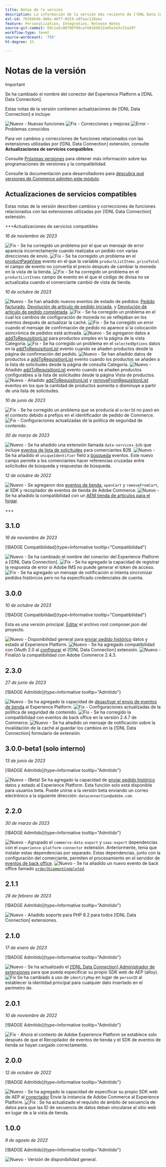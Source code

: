 ```yaml
---
title: Notas de la versión
description: La información de la versión más reciente de [!DNL Data Connection] de Adobe Commerce.
exl-id: 7636664b-488a-46f7-8d19-a9faac126aec
feature: Personalization, Integration, Release Notes
source-git-commit: 69c1a5c00796f96cafe0169632ad5e1e3c53a297
workflow-type: tm+mt
source-wordcount: '755'
ht-degree: 1%

---
```


# Notas de la versión

>[!IMPORTANT]
>
>Se ha cambiado el nombre del conector del Experience Platform a [!DNL Data Connection].

Estas notas de la versión contienen actualizaciones de [!DNL Data Connection] e incluye:

![Nuevo](../assets/new.svg) - Nuevas funciones
![Fix](../assets/fix.svg) - Correcciones y mejoras
![Error](../assets/bug.svg) - Problemas conocidos

Para ver cambios y correcciones de funciones relacionados con las extensiones utilizadas por [!DNL Data Connection] extensión, consulte **Actualizaciones de servicios compatibles**.

Consulte [Próximas versiones](https://experienceleague.adobe.com/docs/commerce-operations/release/planning/schedule.html) para obtener más información sobre las programaciones de versiones y la compatibilidad.

Consulte la documentación para desarrolladores para [descubra qué versiones de Commerce admiten este módulo](https://experienceleague.adobe.com/docs/commerce-operations/release/product-availability.html).

## Actualizaciones de servicios compatibles

Estas notas de la versión describen cambios y correcciones de funciones relacionados con las extensiones utilizadas por [!DNL Data Connection] extensión.

+++Actualizaciones de servicios compatibles

_16 de noviembre de 2023_

![Fix](../assets/fix.svg) - Se ha corregido un problema por el que un mensaje de error aparecía incorrectamente cuando realizaba un pedido con varias direcciones de envío.
![Fix](../assets/fix.svg) - Se ha corregido un problema en el [productPageView](events.md#productpageview) evento en el que la variable `productListItems.priceTotal` el campo de evento no convertía el precio después de cambiar la moneda en la vista de la tienda.
![Fix](../assets/fix.svg) - Se ha corregido un problema en el `productListItems` campo de evento en el que el código de divisa no se actualizaba cuando el comerciante cambió de vista de tienda.

_10 de octubre de 2023_

![Nuevo](../assets/new.svg) - Se han añadido nuevos eventos de estado de pedidos: [Pedido facturado](events.md#orderinvoiced), [Devolución de artículo de pedido iniciada](events.md#orderitemsreturninitiated), y [Devolución de artículo de pedido completada](events.md#orderitemreturncompleted).
![Fix](../assets/fix.svg) - Se ha corregido un problema en el cual los cambios de configuración de moneda no se reflejaban en los eventos después de actualizar la caché.
![Fix](../assets/fix.svg) - Se ha corregido un error cuando el mensaje de confirmación de pedido no aparece si la colocación asincrónica de pedidos está activada.
![Nuevo](../assets/new.svg) - Se agregaron datos a [addToRequisitionList](events.md#addtorequisitionlist) para productos simples en la página de la vista Categoría.
![Fix](../assets/fix.svg) - Se ha corregido un problema en el `selectedOptions` datos en la [addToRequisitionList](events.md#addtorequisitionlist) evento cuando se añaden productos desde la página de confirmación del pedido.
![Nuevo](../assets/new.svg) - Se han añadido datos de productos a [addToRequisitionList](events.md#addtorequisitionlist) evento cuando los productos se añaden a la lista de solicitudes desde la página de consulta Categoría.
![Nuevo](../assets/new.svg) - Añadido [addToRequisitionList](events.md#addtorequisitionlist) evento cuando se añaden productos configurables a la lista de solicitudes desde la página Vista de productos.
![Nuevo](../assets/new.svg) - Añadido [addToRequisitionList](events.md#addtorequisitionlist) y [removeFromRequisitionList](events.md#removefromrequisitionlist) eventos en los que la cantidad de productos aumenta o disminuye a partir de una lista de solicitudes.

_10 de junio de 2023_

![Fix](../assets/fix.svg) - Se ha corregido un problema que se producía al `orderId` no pasó en el contexto debido a prefijos en el identificador de pedido de Commerce.
![Fix](../assets/fix.svg) - Configuraciones actualizadas de la política de seguridad de contenido.

_30 de marzo de 2023_

![Nuevo](../assets/new.svg) - Se ha añadido una extensión llamada `data-services-b2b` que incluye [eventos de lista de solicitudes](events.md#b2b-events) para comerciantes B2B.
![Nuevo](../assets/new.svg) - Se ha añadido el `uniqueIdentifier` field a [búsqueda](events.md#search-events) eventos. Este nuevo campo permite a los comerciantes hacer referencias cruzadas entre solicitudes de búsqueda y respuestas de búsqueda.

_12 de octubre de 2022_

![Nuevo](../assets/new.svg) - Se agregaron dos [eventos de tienda](events.md), `openCart` y `removeFromCart`, al SDK y recopilador de eventos de tienda de Adobe Commerce.
![Nuevo](../assets/new.svg) - Se ha añadido la compatibilidad con un [AEM tienda de artículos para el hogar](overview.md#aem-support).

+++

## 3.1.0

_16 de noviembre de 2023_

[!BADGE Compatibilidad]{type=Informative tooltip="Compatibilidad"}

![Nuevo](../assets/new.svg) - Se ha cambiado el nombre del conector del Experience Platform a [!DNL Data Connection].
![Fix](../assets/new.svg) - Se ha agregado la capacidad de registrar la respuesta de error si Adobe IMS no puede generar el token de acceso.
![Fix](../assets/new.svg) - Se ha agregado un mensaje de notificación si intenta sincronizar pedidos históricos pero no ha especificado credenciales de cuenta.

## 3.0.0

_10 de octubre de 2023_

[!BADGE Compatibilidad]{type=Informative tooltip="Compatibilidad"}

Esta es una versión principal. [Editar](install.md#update-the-data-connection) el archivo root composer.json del proyecto.

![Nuevo](../assets/new.svg) - Disponibilidad general para [enviar pedido histórico](connect-data.md#send-historical-order-data) datos y estado al Experience Platform.
![Nuevo](../assets/new.svg) - Se ha agregado compatibilidad con OAuth 2.0 al [configurar](connect-data.md#connect-commerce-data-to-adobe-experience-platform) el [!DNL Data Connection] extensión.
![Nuevo](../assets/new.svg) - Finalizó la compatibilidad con Adobe Commerce 2.4.3.

## 2.3.0

_27 de junio de 2023_

[!BADGE Admitido]{type=Informative tooltip="Admitido"}

![Nuevo](../assets/new.svg) - Se ha agregado la capacidad de [desactivar el envío de eventos de tienda](connect-data.md#data-collection) al Experience Platform.
![Fix](../assets/fix.svg) - Configuraciones actualizadas de la política de seguridad de contenido.
![Fix](../assets/fix.svg) - Se ha corregido la compatibilidad con eventos de back office en la versión 2.4.7 de Commerce.
![Nuevo](../assets/new.svg) - Se ha añadido un mensaje de notificación sobre la invalidación de la caché al guardar los cambios en la [!DNL Data Connection] formulario de extensión.


## 3.0.0-beta1 (solo interno)

_13 de junio de 2023_

[!BADGE Admitido]{type=Informative tooltip="Admitido"}

![Nuevo](../assets/new.svg) - (Beta) Se ha agregado la capacidad de [enviar pedido histórico](connect-data.md#beta-send-historical-order-data) datos y estado al Experience Platform. Esta función solo está disponible para usuarios beta. Puede unirse a la versión beta enviando un correo electrónico a la siguiente dirección: `dataconnection@adobe.com`.

## 2.2.0

_30 de marzo de 2023_

[!BADGE Admitido]{type=Informative tooltip="Admitido"}

![Nuevo](../assets/new.svg) - Agrupado el `commerce-data-export` y `saas-export` dependencias con el `experience-platform-connector` extensión. Anteriormente, tenía que instalar estas dependencias por separado. Estas dependencias, junto con la configuración del comerciante, permiten el procesamiento en el servidor de [eventos de back office](events.md#back-office-events).
![Nuevo](../assets/new.svg) - Se ha añadido un nuevo evento de back office llamado [`orderShipmentCompleted`](events.md#ordershipmentcompleted).

## 2.1.1

_28 de febrero de 2023_

[!BADGE Admitido]{type=Informative tooltip="Admitido"}

![Nuevo](../assets/new.svg) - Añadido soporte para PHP 8.2 para todos [!DNL Data Connection] extensiones.

## 2.1.0

_17 de enero de 2023_

[!BADGE Admitido]{type=Informative tooltip="Admitido"}

![Nuevo](../assets/new.svg) - Se ha actualizado el [[!DNL Data Connection] Administrador de extensiones](connect-data.md) para que pueda especificar su propio SDK web de AEP (alloy).
![Fix](../assets/fix.svg) Se ha cambiado a uso de `identityMap` en lugar de `personID` al establecer la identidad principal para cualquier dato insertado en el perímetro de.

## 2.0.1

_10 de noviembre de 2022_

[!BADGE Admitido]{type=Informative tooltip="Admitido"}

![Fix](../assets/fix.svg) - Ahora el contexto de Adobe Experience Platform se establece solo después de que el Recopilador de eventos de tienda y el SDK de eventos de tienda se hayan cargado correctamente.

## 2.0.0

_12 de octubre de 2022_

[!BADGE Admitido]{type=Informative tooltip="Admitido"}

![Nuevo](../assets/new.svg) - Se ha agregado la capacidad de especificar su propio SDK web de AEP al [conectador](connect-data.md) Envíe la instancia de Adobe Commerce al Experience Platform.
![Fix](../assets/fix.svg) : Se ha actualizado el requisito de ámbito de secuencia de datos para que las ID de secuencia de datos deban vincularse al sitio web en lugar de a la vista de tienda.

## 1.0.0

_9 de agosto de 2022_

[!BADGE Admitido]{type=Informative tooltip="Admitido"}

![Nuevo](../assets/new.svg) - Versión de disponibilidad general.
